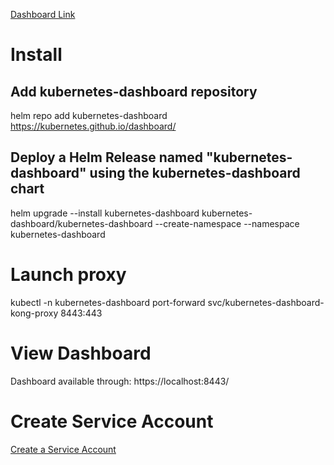 [Dashboard Link](https://kubernetes.io/docs/tasks/access-application-cluster/web-ui-dashboard/)

# Install

## Add kubernetes-dashboard repository
helm repo add kubernetes-dashboard https://kubernetes.github.io/dashboard/
## Deploy a Helm Release named "kubernetes-dashboard" using the kubernetes-dashboard chart
helm upgrade --install kubernetes-dashboard kubernetes-dashboard/kubernetes-dashboard --create-namespace --namespace kubernetes-dashboard

# Launch proxy
kubectl -n kubernetes-dashboard port-forward svc/kubernetes-dashboard-kong-proxy 8443:443

# View Dashboard
Dashboard available through: https://localhost:8443/

# Create Service Account
[Create a Service Account](https://github.com/kubernetes/dashboard/blob/master/docs/user/access-control/creating-sample-user.md)
